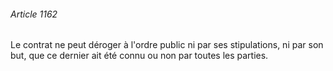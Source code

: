 ###### Article 1162

Le contrat ne peut déroger à l'ordre public ni par ses stipulations, ni par son but, que ce dernier ait été connu ou non par toutes les parties.

